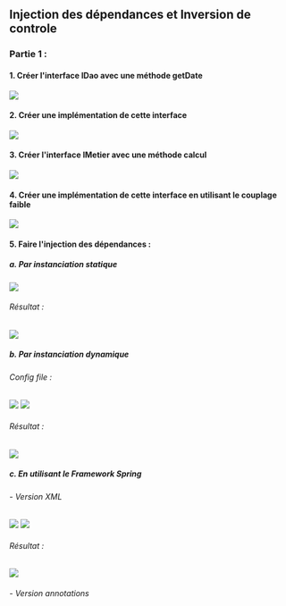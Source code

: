 <h2>Injection des dépendances et Inversion de controle</h2>

<h3>Partie 1 : </h3>
<h4>1. Créer l'interface IDao avec une méthode getDate</h4>
<img src="captures/IDao.png">
<h4>2. Créer une implémentation de cette interface</h4>
<img src="captures/DaoImpl.png">
<h4>3. Créer l'interface IMetier avec une méthode calcul</h4>
<img src="captures/IMetier.png">
<h4>4. Créer une implémentation de cette interface en utilisant le couplage faible</h4>
<img src="captures/MetierImpl.png">
<h4>5. Faire l'injection des dépendances :</h4>
    <h5>a. Par instanciation statique</h5>
        <img src="captures/instanciationstatique.png">
        <h6>Résultat :</h6>
        <img src="captures/instanciationstatiqueres.png">
    <h5>b. Par instanciation dynamique</h5>
        <h6>Config file :</h6>
        <img src="captures/configfile.png">
        <img src="captures/instanciationdynamique.png">
        <h6>Résultat :</h6>
        <img src="captures/instanciationdynamiqueres.png">
    <h5>c. En utilisant le Framework Spring</h5>
    <h6>- Version XML</h6>
    <img src="captures/applicationContext.png">
    <img src="captures/presSpringXML.png">
<h6>Résultat :</h6>
<img src="captures/presSpringXMLres.png">
    <h6>- Version annotations</h6>